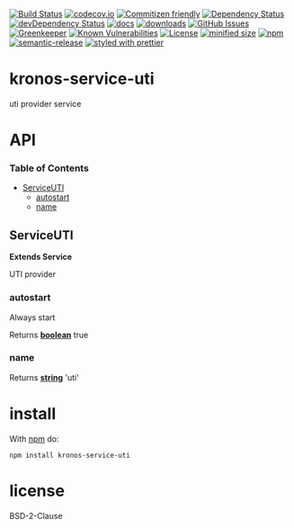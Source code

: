 [![Build Status](https://secure.travis-ci.org/Kronos-Integration/service-uti.png)](http://travis-ci.org/Kronos-Integration/service-uti)
[![codecov.io](http://codecov.io/github/Kronos-Integration/service-uti/coverage.svg?branch=master)](http://codecov.io/github/Kronos-Integration/service-uti?branch=master)
[![Commitizen friendly](https://img.shields.io/badge/commitizen-friendly-brightgreen.svg)](http://commitizen.github.io/cz-cli/)
[![Dependency Status](https://david-dm.org/Kronos-Integration/service-uti.svg)](https://david-dm.org/Kronos-Integration/service-uti)
[![devDependency Status](https://david-dm.org/Kronos-Integration/service-uti/dev-status.svg)](https://david-dm.org/Kronos-Integration/service-uti#info=devDependencies)
[![docs](http://inch-ci.org/github/Kronos-Integration/service-uti.svg?branch=master)](http://inch-ci.org/github/Kronos-Integration/service-uti)
[![downloads](http://img.shields.io/npm/dm/service-uti.svg?style=flat-square)](https://npmjs.org/package/service-uti)
[![GitHub Issues](https://img.shields.io/github/issues/Kronos-Integration/service-uti.svg?style=flat-square)](https://github.com/Kronos-Integration/service-uti/issues)
[![Greenkeeper](https://badges.greenkeeper.io/Kronos-Integration/service-uti.svg)](https://greenkeeper.io/)
[![Known Vulnerabilities](https://snyk.io/test/github/Kronos-Integration/service-uti/badge.svg)](https://snyk.io/test/github/Kronos-Integration/service-uti)
[![License](https://img.shields.io/badge/License-BSD%203--Clause-blue.svg)](https://opensource.org/licenses/BSD-3-Clause)
[![minified size](https://badgen.net/bundlephobia/min/@kronos-integration/service-uti)](https://bundlephobia.com/result?p=@kronos-integration/service-uti)
[![npm](https://img.shields.io/npm/v/@kronos-integration/service-uti.svg)](https://www.npmjs.com/package/@kronos-integration/service-uti)
[![semantic-release](https://img.shields.io/badge/%20%20%F0%9F%93%A6%F0%9F%9A%80-semantic--release-e10079.svg)](https://github.com/Kronos-Integration/service-uti)
[![styled with prettier](https://img.shields.io/badge/styled_with-prettier-ff69b4.svg)](https://github.com/prettier/prettier)

# kronos-service-uti

uti provider service

# API

<!-- Generated by documentation.js. Update this documentation by updating the source code. -->

### Table of Contents

-   [ServiceUTI](#serviceuti)
    -   [autostart](#autostart)
    -   [name](#name)

## ServiceUTI

**Extends Service**

UTI provider

### autostart

Always start

Returns **[boolean](https://developer.mozilla.org/docs/Web/JavaScript/Reference/Global_Objects/Boolean)** true

### name

Returns **[string](https://developer.mozilla.org/docs/Web/JavaScript/Reference/Global_Objects/String)** 'uti'

# install

With [npm](http://npmjs.org) do:

```shell
npm install kronos-service-uti
```

# license

BSD-2-Clause

